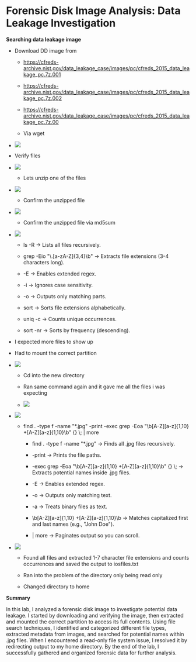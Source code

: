 # Forensic Disk Image Analysis: Data Leakage Investigation

**Searching data leakage image**

-   Download DD image from

    -   https://cfreds-archive.nist.gov/data_leakage_case/images/pc/cfreds_2015_data_leakage_pc.7z.001

    -   https://cfreds-archive.nist.gov/data_leakage_case/images/pc/cfreds_2015_data_leakage_pc.7z.002

    -   https://cfreds-archive.nist.gov/data_leakage_case/images/pc/cfreds_2015_data_leakage_pc.7z.00

    -   Via wget

-   ![](images/media/image9.png)

-   Verify files

-   ![](images/media/image5.png)

    -   Lets unzip one of the files

-   ![](images/media/image2.png)

    -   Confirm the unzipped file

-   ![](images/media/image4.png)

    -   Confirm the unzipped file via md5sum

-   ![](images/media/image7.png)

    -   ls -R → Lists all files recursively.

    -   grep -Eio \"\\.\[a-zA-Z\]{3,4}\\b\" → Extracts file extensions
        (3-4 characters long).

    -   -E → Enables extended regex.

    -   -i → Ignores case sensitivity.

    -   -o → Outputs only matching parts.

    -   sort → Sorts file extensions alphabetically.

    -   uniq -c → Counts unique occurrences.

    -   sort -nr → Sorts by frequency (descending).

-   I expected more files to show up

-   Had to mount the correct partition

-   ![](images/media/image6.png)

    -   Cd into the new directory

    -   Ran same command again and it gave me all the files i was
        expecting

    -   ![](images/media/image8.png)

-   ![](images/media/image3.png)

    -   find . -type f -name \"\*.jpg\" -print -exec grep -Eoa
        \"\\b\[A-Z\]\[a-z\]{1,10} +\[A-Z\]\[a-z\]{1,10}\\b\" {} \\; \|
        more

        -   find . -type f -name \"\*.jpg\" → Finds all .jpg files
            recursively.

        -   -print → Prints the file paths.

        -   -exec grep -Eoa \"\\b\[A-Z\]\[a-z\]{1,10}
            +\[A-Z\]\[a-z\]{1,10}\\b\" {} \\; → Extracts potential names
            inside .jpg files.

        -   -E → Enables extended regex.

        -   -o → Outputs only matching text.

        -   -a → Treats binary files as text.

        -   \\b\[A-Z\]\[a-z\]{1,10} +\[A-Z\]\[a-z\]{1,10}\\b → Matches
            capitalized first and last names (e.g., \"John Doe\").

        -   \| more → Paginates output so you can scroll.

-   ![](images/media/image1.png)

    -   Found all files and extracted 1-7 character file extensions and
        counts occurrences and saved the output to iosfiles.txt

    -   Ran into the problem of the directory only being read only

    -   Changed directory to home

**Summary**

In this lab, I analyzed a forensic disk image to investigate potential
data leakage. I started by downloading and verifying the image, then
extracted and mounted the correct partition to access its full contents.
Using file search techniques, I identified and categorized different
file types, extracted metadata from images, and searched for potential
names within .jpg files. When I encountered a read-only file system
issue, I resolved it by redirecting output to my home directory. By the
end of the lab, I successfully gathered and organized forensic data for
further analysis.
